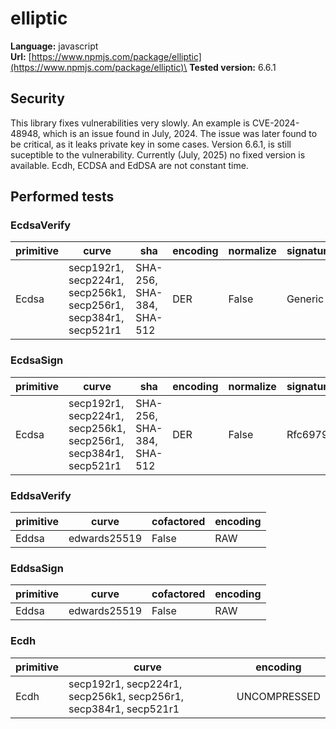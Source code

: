 # elliptic

**Language:**
javascript\
**Url:**
[https://www.npmjs.com/package/elliptic](https://www.npmjs.com/package/elliptic)\
**Tested version:**
6.6.1

## Security

This library fixes vulnerabilities very slowly.
An example is CVE-2024-48948, which is an issue found in July, 2024.
The issue was later found to be critical, as it leaks private key in some cases.
Version 6.6.1, is still suceptible to the vulnerability.
Currently (July, 2025) no fixed version is available.
Ecdh, ECDSA and EdDSA are not constant time.

## Performed tests

### EcdsaVerify

| primitive | curve | sha | encoding | normalize | signatureGeneration |
| --- | --- | --- | --- | --- | --- |
| Ecdsa | secp192r1, secp224r1, secp256k1, secp256r1, secp384r1, secp521r1 | SHA-256, SHA-384, SHA-512 | DER | False | Generic |

### EcdsaSign

| primitive | curve | sha | encoding | normalize | signatureGeneration |
| --- | --- | --- | --- | --- | --- |
| Ecdsa | secp192r1, secp224r1, secp256k1, secp256r1, secp384r1, secp521r1 | SHA-256, SHA-384, SHA-512 | DER | False | Rfc6979 |

### EddsaVerify

| primitive | curve | cofactored | encoding |
| --- | --- | --- | --- |
| Eddsa | edwards25519 | False | RAW |

### EddsaSign

| primitive | curve | cofactored | encoding |
| --- | --- | --- | --- |
| Eddsa | edwards25519 | False | RAW |

### Ecdh

| primitive | curve | encoding |
| --- | --- | --- |
| Ecdh | secp192r1, secp224r1, secp256k1, secp256r1, secp384r1, secp521r1 | UNCOMPRESSED |
